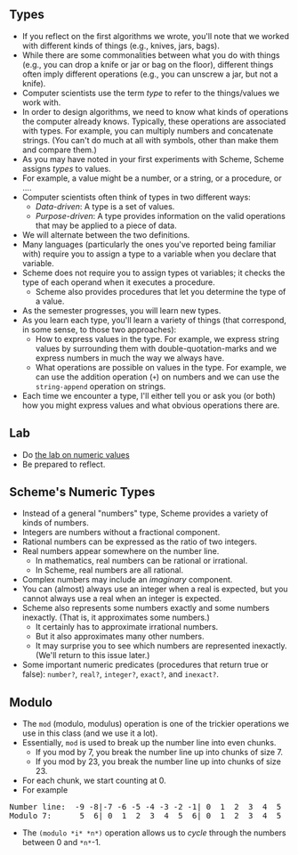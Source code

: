 Types
-----

* If you reflect on the first algorithms we wrote, you'll note that we
  worked with different kinds of things (e.g., knives, jars, bags).  
* While there are some commonalities between what you do with things
  (e.g., you can drop a knife or jar or bag on the floor), different
  things often imply different operations (e.g., you can unscrew a jar,
  but not a knife).
* Computer scientists use the term *type* to refer to the things/values
  we work with.
* In order to design algorithms, we need to know what kinds of operations
  the computer already knows.  Typically, these operations are associated
  with types.  For example, you can multiply numbers and concatenate
  strings.  (You can't do much at all with symbols, other than make them
  and compare them.)
* As you may have noted in your first experiments with Scheme, Scheme
  assigns *types* to values.
* For example, a value might be a number, or a string, or 
  a procedure, or ....
* Computer scientists often think of types in two different ways:
    * *Data-driven*: A type is a set of values.
    * *Purpose-driven*: A type provides information on the valid
      operations that may be applied to a piece of data.
* We will alternate between the two definitions.
* Many languages (particularly the ones you've reported being familiar
  with) require you to assign a type to a variable when you declare
  that variable.
* Scheme does not require you to assign types ot variables; it checks
  the type of each operand when it executes a procedure.
    * Scheme also provides procedures that let you determine the type
    of a value.
* As the semester progresses, you will learn new types.
* As you learn each type, you'll learn a variety of things (that 
  correspond, in some sense, to those two approaches):
    * How to express values in the type.  For example, we express string
      values by surrounding them with double-quotation-marks and we express
      numbers in much the way we always have.
    * What operations are possible on values in the type.  For example, we
      can use the addition operation (`+`) on numbers and we
      can use the `string-append` operation on strings.
* Each time we encounter a type, I'll either tell you or ask you (or both)
  how you might express values and what obvious operations there are.

Lab
---

* Do [the lab on numeric values](../Labs/numeric-values-lab.html)
* Be prepared to reflect.

Scheme's Numeric Types
----------------------

* Instead of a general "numbers" type, Scheme provides a variety
  of kinds of numbers.
* Integers are numbers without a fractional component.
* Rational numbers can be expressed as the ratio of two integers.
* Real numbers appear somewhere on the number line.
    * In mathematics, real numbers can be rational or irrational.
    * In Scheme, real numbers are all rational.
* Complex numbers may include an *imaginary* component.
* You can (almost) always use an integer when a real is expected, but
  you cannot always use a real when an integer is expected.
* Scheme also represents some numbers exactly and some numbers
  inexactly.  (That is, it approximates some numbers.)
    * It certainly has to approximate irrational numbers.
    * But it also approximates many other numbers.
    * It may surprise you to see which numbers are represented inexactly.
    (We'll return to this issue later.)
* Some important numeric predicates (procedures that return true or
  false):
  `number?`,
  `real?`,
  `integer?`,
  `exact?`, and
  `inexact?`.

Modulo
------

* The `mod` (modulo, modulus) operation is one of the trickier 
  operations we use in this class (and we use it a lot).
* Essentially, `mod` is used to break up the number line into
  even chunks.
    * If you mod by 7, you break the number line up into chunks of size 7.
    * If you mod by 23, you break the number line up into chunks of size 23.
* For each chunk, we start counting at 0.
* For example
<pre>
Number line:  -9 -8|-7 -6 -5 -4 -3 -2 -1| 0  1  2  3  4  5  6| 7  8  9 10 11 
Modulo 7:      5  6| 0  1  2  3  4  5  6| 0  1  2  3  4  5  6| 0  1  2  3  4 
</pre>
* The `(modulo *i* *n*)` operation allows us to 
  *cycle* through the numbers between 0 and `*n*`-1.

